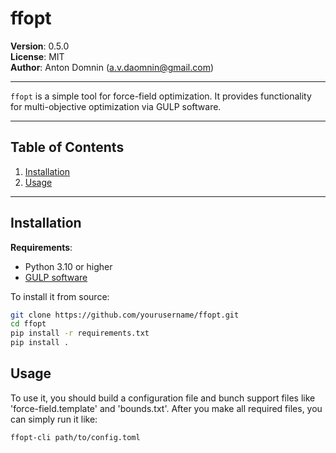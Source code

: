 # ffopt

**Version**: 0.5.0  
**License**: MIT  
**Author**: Anton Domnin ([a.v.daomnin@gmail.com](mailto:a.v.daomnin@gmail.com))

---

`ffopt` is a simple tool for force-field optimization. It provides functionality for multi-objective optimization via GULP software.

---

## Table of Contents
1. [Installation](#installation)
2. [Usage](#usage)

---

## Installation

**Requirements**:
- Python 3.10 or higher
- [GULP software](https://gulp.curtin.edu.au/)

To install it from source:

```bash
git clone https://github.com/yourusername/ffopt.git
cd ffopt
pip install -r requirements.txt
pip install .
```

## Usage

To use it, you should build a configuration file and bunch support files like 'force-field.template' and 'bounds.txt'. After you make all required files, you can simply run it like:

```
ffopt-cli path/to/config.toml
```


